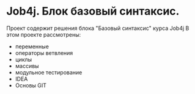 # Job4j. Блок базовый синтаксис.
Проект содержит решения  блока "Базовый синтаксис" курса Job4j
В этом проекте рассмотрены: 
- переменные
- операторы ветвления
- циклы
- массивы
- модульное тестирование
- IDEA
- Основы GIT
